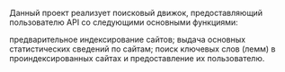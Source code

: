 Данный проект реализует поисковый движок, предоставляющий пользователю API со следующими основными функциями:

предварительное индексирование сайтов;
выдача основных статистических сведений по сайтам;
поиск ключевых слов (лемм) в проиндексированных сайтах и предоставление их пользователю.
